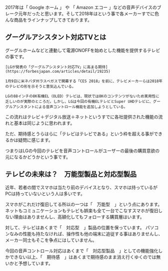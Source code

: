 2017年は「 Google ホーム 」 や 「 Amazon エコー 」などの音声デバイスのブレーク元年だったと思います。そして2018年はという事で各メーカーすでに色んな商品をラインナップしてきております。
<!--more-->

## グーグルアシスタント対応TVとは

グーグルホームなどと連動して電源ONOFFを始めとした機能を提供するテレビの事です。

    [LGが発表の「グーグルアシスタント対応TV」に高まる期待](https://forbesjapan.com/articles/detail/19235)

    1月9日に米ネバダ州ラスベガスで開幕する「CES 2018」を前に、テレビメーカーらは2018年のテレビの形を示そうと意気込んでいる。

    LGの88インチの8K有機EL（OLED）テレビは、現状では8Kのコンテンツがないため実用性に乏しいのが実際のところだ。しかし、LGは今回の有機ELテレビとSuper UHDテレビに、グーグルアシスタントによる音声コントロール機能を追加しようとしている。

この流れはテレビ＋デジタル放送＋ネットというすでに各社提供された機能の流れと基本は同じように思われます。

ただ、期待感とうらはらに「テレビはテレビである」という枠を超える事ができるかは疑問に感じます。

つまりはLGの今回のテレビを音声コントロールがユーザーの最後の購買意欲の元になるかどうかという事です。

## テレビの未来は？　万能型製品と対応型製品

近年、若者の間でスマホは当たり前のデバイスとなり、スマホは持っているがPCは持っていないという人は多いです。

スマホがこれだけ復旧してる所以の一つは「　万能型　」という点にあります。
ネットもコミュニケーションもテレビも娯楽も全て一台でこなすスマホが復旧しない理由はありませんし、高額化してもフォローする購買層はいます。

対して、テレビはあくまで「　対応型　」製品の位置を保っています。
パソコンなみの性能も持たなければ、操作性も他の端末に追従する事はありませんし、メーカー同士もそこを争点にはしていません。

今回の音声コントロール対応はあくまで「　対応型製品　」としての機能強化しかできない以上、「　期待感　」はあくまで期待感のまま消え行くゆくのでは無いかと予想しています。




